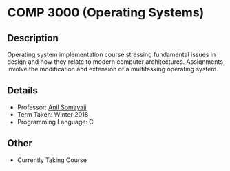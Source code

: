 # COMP 3000 (Operating Systems)

## Description 
Operating system implementation course stressing fundamental issues in design and how they relate to modern computer architectures. Assignments involve the modification and extension of a multitasking operating system.

## Details
* Professor: [Anil Somayaji](https://carleton.ca/scs/people/anil-somayaji/)
* Term Taken: Winter 2018
* Programming Language: C

## Other
* Currently Taking Course